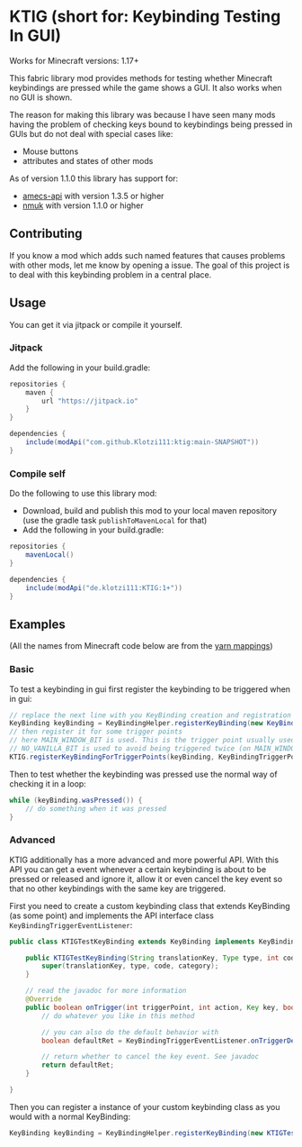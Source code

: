 # KTIG (short for: Keybinding Testing In GUI)

Works for Minecraft versions: 1.17+

This fabric library mod provides methods for testing whether Minecraft keybindings are pressed while the game shows a GUI. It also works when no GUI is shown.

The reason for making this library was because I have seen many mods having the problem of checking keys bound to keybindings being pressed in GUIs but do not deal with special cases like:
 - Mouse buttons
 - attributes and states of other mods

As of version 1.1.0 this library has support for:
 - [amecs-api](https://github.com/Siphalor/amecs-api "amecs-api on GitHub") with version 1.3.5 or higher
 - [nmuk](https://github.com/Siphalor/nmuk "nmuk on GitHub") with version 1.1.0 or higher

## Contributing
If you know a mod which adds such named features that causes problems with other mods, let me know by opening a issue.
The goal of this project is to deal with this keybinding problem in a central place.

## Usage
You can get it via jitpack or compile it yourself.

### Jitpack
Add the following in your build.gradle:

```groovy
repositories {
	maven {
		url "https://jitpack.io"
	}
}

dependencies {
	include(modApi("com.github.Klotzi111:ktig:main-SNAPSHOT"))
}
```

### Compile self
Do the following to use this library mod:
 - Download, build and publish this mod to your local maven repository (use the gradle task `publishToMavenLocal` for that)
 - Add the following in your build.gradle:
 
```groovy
repositories {
	mavenLocal()
}

dependencies {
	include(modApi("de.klotzi111:KTIG:1+"))
}
```

## Examples
(All the names from Minecraft code below are from the [yarn mappings](https://github.com/FabricMC/yarn "yarn on GitHub"))

### Basic
To test a keybinding in gui first register the keybinding to be triggered when in gui:

```Java
// replace the next line with you KeyBinding creation and registration
KeyBinding keyBinding = KeyBindingHelper.registerKeyBinding(new KeyBinding("key.MOD.NAME", InputUtil.Type.KEYSYM, GLFW.GLFW_KEY_UNKNOWN, "key.category.MOD"));
// then register it for some trigger points
// here MAIN_WINDOW_BIT is used. This is the trigger point usually used when you want to receive all key events in all guis
// NO_VANILLA_BIT is used to avoid being triggered twice (on MAIN_WINDOW_BIT and on vanilla trigger) when there is no gui currently shown
KTIG.registerKeyBindingForTriggerPoints(keyBinding, KeyBindingTriggerPoints.MAIN_WINDOW_BIT | KeyBindingTriggerPoints.NO_VANILLA_BIT);
```

Then to test whether the keybinding was pressed use the normal way of checking it in a loop:

```Java
while (keyBinding.wasPressed()) {
	// do something when it was pressed
}
```

### Advanced
KTIG additionally has a more advanced and more powerful API. With this API you can get a event whenever a certain keybinding is about to be pressed or released and ignore it, allow it or even cancel the key event so that no other keybindings with the same key are triggered.

First you need to create a custom keybinding class that extends KeyBinding (as some point) and implements the API interface class `KeyBindingTriggerEventListener`:

```Java
public class KTIGTestKeyBinding extends KeyBinding implements KeyBindingTriggerEventListener {

	public KTIGTestKeyBinding(String translationKey, Type type, int code, String category) {
		super(translationKey, type, code, category);
	}

	// read the javadoc for more information
	@Override
	public boolean onTrigger(int triggerPoint, int action, Key key, boolean keyConsumed) {
		// do whatever you like in this method

		// you can also do the default behavior with
		boolean defaultRet = KeyBindingTriggerEventListener.onTriggerDefaultKeyBinding(this, triggerPoint, action, key, keyConsumed);

		// return whether to cancel the key event. See javadoc
		return defaultRet;
	}

}
```

Then you can register a instance of your custom keybinding class as you would with a normal KeyBinding:

```Java
KeyBinding keyBinding = KeyBindingHelper.registerKeyBinding(new KTIGTestKeyBinding("key.MOD.NAME", InputUtil.Type.KEYSYM, GLFW.GLFW_KEY_UNKNOWN, "key.category.MOD"));

```